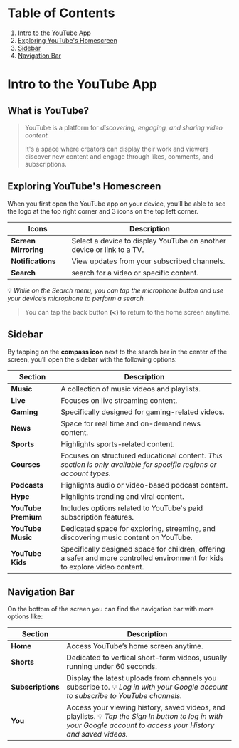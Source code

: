 # Table of Contents
1. [Intro to the YouTube App](#intro-to-the-youtube-app)
2. [Exploring YouTube's Homescreen](#exploring-youtubes-homescreen) 
3. [Sidebar](#sidebar)
4. [Navigation Bar](#navigation-bar)

# Intro to the YouTube App
## What is YouTube?
> YouTube is a platform for *discovering, engaging, and sharing video content.*
>
> It's a space where creators can display their work and viewers discover new content and engage through likes, comments, and subscriptions.

## Exploring YouTube's Homescreen
When you first open the YouTube app on your device, you’ll be able to see the logo at the top right corner and 3 icons on the top left corner.

| **Icons** | **Description** |
 --- | ---
| **Screen Mirroring** | Select a device to display YouTube on another device or link to a TV. |
| **Notifications** | View updates from your subscribed channels. |
| **Search** | search for a video or specific content. |

💡 *While on the Search menu, you can tap the microphone button and use your device’s microphone to perform a search.*

> You can tap the back button **(<)** to return to the home screen anytime.

## Sidebar
By tapping on the **compass icon** next to the search bar in the center of the screen, you’ll open the sidebar with the following options:

| **Section** | **Description** |
 --- | ---
| **Music** | A collection of music videos and playlists. |
| **Live** | Focuses on live streaming content. |
| **Gaming** | Specifically designed for gaming-related videos. |
| **News** | Space for real time and on-demand news content. |
| **Sports** | Highlights sports-related content. |
| **Courses** | Focuses on structured educational content. *This section is only available for specific regions or account types.* |
| **Podcasts** | Highlights audio or video-based podcast content. |
| **Hype** | Highlights trending and viral content. |
| **YouTube Premium** | Includes options related to YouTube's paid subscription features. |
| **YouTube Music** | Dedicated space for exploring, streaming, and discovering music content on YouTube. |
| **YouTube Kids** | Specifically designed space for children, offering a safer and more controlled environment for kids to explore video content. |

## Navigation Bar
On the bottom of the screen you can find the navigation bar with more options like:

| **Section** | **Description** |
 --- | ---
| **Home** | Access YouTube’s home screen anytime. |
| **Shorts** | Dedicated to vertical short-form videos, usually running under 60 seconds. |
| **Subscriptions** | Display the latest uploads from channels you subscribe to. 💡 *Log in with your Google account to subscribe to YouTube channels.* |
| **You** | Access your viewing history, saved videos, and playlists. 💡 *Tap the Sign In button to log in with your Google account to access your History and saved videos.* |
